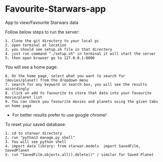 # Favourite-Starwars-app
App to view/Favourite Starwars data

Follow below steps to run the server:
   
    1. Clone the git directory to your local pc
    2. open terminal at location
    3. you should see setup.sh file in that directory 
    4. just run command "./setup.sh" in terminal it will start the server
    5. then open browser go to 127.0.0.1:8000

You will see a home page:

    6. On the home page, select what you want to search for (movies/planet) from the dropdown menu 
    7. search for any keyword in search box, you will see the results accordingly
    8. click on add to favourite to store that data into your favourite movie/planet list
    9. You can check you favourite movies and planets using the given tabs on home page

* For better results prefer to use google chrome!

To reset your saved database:

    1. cd to starwar directory
    2. run "python3 manage.py shell"
    3. You will see python shell
    4. import data library: from starwar.models  import SavedFilm, SavedPlanet
    5. run "SavedFilm.objects.all().delete()" / similar for Saved Planet
